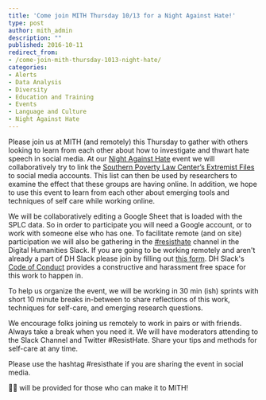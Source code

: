 ```yaml
---
title: 'Come join MITH Thursday 10/13 for a Night Against Hate!'
type: post
author: mith_admin
description: ""
published: 2016-10-11
redirect_from: 
- /come-join-mith-thursday-1013-night-hate/
categories:
- Alerts
- Data Analysis
- Diversity
- Education and Training
- Events
- Language and Culture
- Night Against Hate
---
```

Please join us at MITH (and remotely) this Thursday to gather with others looking to learn from each other about how to investigate and thwart hate speech in social media. At our [Night Against Hate](http://mith.umd.edu/research/night-against-hate/) event we will collaboratively try to link the [Southern Poverty Law Center’s Extremist Files](https://www.splcenter.org/fighting-hate/extremist-files) to social media accounts. This list can then be used by researchers to examine the effect that these groups are having online. In addition, we hope to use this event to learn from each other about emerging tools and techniques of self care while working online.

We will be collaboratively editing a Google Sheet that is loaded with the SPLC data. So in order to participate you will need a Google account, or to work with someone else who has one. To facilitate remote (and on site) participation we will also be gathering in the [#resisthate](https://digitalhumanities.slack.com/messages/resisthate/) channel in the Digital Humanities Slack. If you are going to be working remotely and aren't already a part of DH Slack please join by filling out [this form](https://t.co/hnOotAbpEP). DH Slack's [Code of Conduct](https://github.com/amandavisconti/DHslack/blob/master/CodeOfConduct.md) provides a constructive and harassment free space for this work to happen in.

To help us organize the event, we will be working in 30 min (ish) sprints with short 10 minute breaks in-between to share reflections of this work, techniques for self-care, and emerging research questions.

We encourage folks joining us remotely to work in pairs or with friends. Always take a break when you need it. We will have moderators attending to the Slack Channel and Twitter #ResistHate. Share your tips and methods for self-care at any time.

Please use the hashtag #resisthate if you are sharing the event in social media.

🍕🍕 will be provided for those who can make it to MITH!
